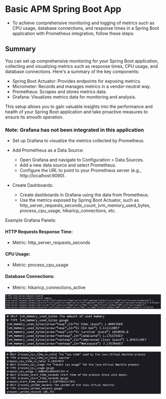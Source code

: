 # Basic APM Spring Boot App

- To achieve comprehensive monitoring and logging of metrics such as CPU usage, database connections, and response
  times in a Spring Boot application with Prometheus integration, follow these steps:

## Summary

You can set up comprehensive monitoring for your Spring Boot application, collecting and visualizing metrics such as
response times, CPU usage, and database connections. Here's a summary of the key components:

- Spring Boot Actuator: Provides endpoints for exposing metrics.
- Micrometer: Records and manages metrics in a vendor-neutral way.
- Prometheus: Scrapes and stores metrics data.
- Grafana: Visualizes metrics data for monitoring and analysis.

This setup allows you to gain valuable insights into the performance and health of your Spring Boot application and take
proactive measures to ensure its smooth operation.

### Note: Grafana has not been integrated in this application

- Set up Grafana to visualize the metrics collected by Prometheus.
- Add Prometheus as a Data Source:
    - Open Grafana and navigate to Configuration > Data Sources.
    - Add a new data source and select Prometheus.
    - Configure the URL to point to your Prometheus server (e.g., http://localhost:9090).

- Create Dashboards:
    - Create dashboards in Grafana using the data from Prometheus.
    - Use the metrics exposed by Spring Boot Actuator, such as http_server_requests_seconds_count,
      jvm_memory_used_bytes, process_cpu_usage, hikaricp_connections, etc.

Example Grafana Panels:

#### HTTP Requests Response Time:

- Metric: http_server_requests_seconds

#### CPU Usage:

- Metric: process_cpu_usage

#### Database Connections:

- Metric: hikaricp_connections_active


![img.png](http_server_requests_seconds.png)

![img.png](jvm_memory_used_bytes.png)

![img_1.png](process_cpu_usage.png)